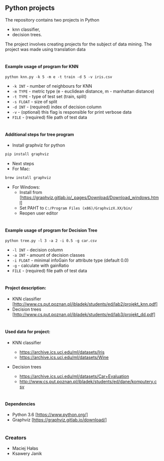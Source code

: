 ## Python projects
The repository contains two projects in Python 
* knn classifier,
* decision trees.

The project involves creating projects for the subject of data mining. The project was made using translation data
#
#### Example usage of program for KNN

`python knn.py -k 5 -m e -t train -d 5 -v iris.csv` 

- `-k INT` - number of neighbours for KNN
- `-m TYPE` - metric type (e - euclidean distance, m - manhattan distance)
- `-t TYPE` - type of test set (train, split)
- `-s FLOAT` - size of split
- `-d INT` - (required) index of decision column
- `-v` - (optional) this flag is responsible for print verbose data
- `FILE` - (required) file path of test data

#
#### Additional steps for tree program

- Install graphviz for python
```bash
pip install graphviz
```

* Next steps
* For Mac:
```bash
brew install graphviz
```
* For Windows:
    - Install from [https://graphviz.gitlab.io/_pages/Download/Download_windows.html]
    - Set PAHT to `C:/Program Files (x86)/GraphvizX.XX/bin/`
    - Reopen user editor

#
#### Example usage of program for Decision Tree

`python tree.py -l 3 -a 2 -i 0.5 -g car.csv` 

- `-l INT` - decision column
- `-a INT` - amount of decision classes
- `-i FLOAT` - minimal infoGain for attribute type (default 0.0)
- `-g` - calculate with gainRatio
- `FILE` - (required) file path of test data

#
#### Project description:
* KNN classifier [http://www.cs.put.poznan.pl/ibladek/students/ed/lab2/projekt_knn.pdf]
* Decision trees [http://www.cs.put.poznan.pl/ibladek/students/ed/lab3/projekt_dd.pdf]

#
#### Used data for project:
* KNN classifier
    * https://archive.ics.uci.edu/ml/datasets/Iris
    * https://archive.ics.uci.edu/ml/datasets/Wine
    
* Decision trees
    * https://archive.ics.uci.edu/ml/datasets/Car+Evaluation
    * http://www.cs.put.poznan.pl/ibladek/students/ed/dane/komputery.csv
    
#
#### Dependencies
* Python 3.6 [https://www.python.org/]
* Graphviz [https://graphviz.gitlab.io/download/]

#
### Creators
* Maciej Hałas
* Ksawery Janik